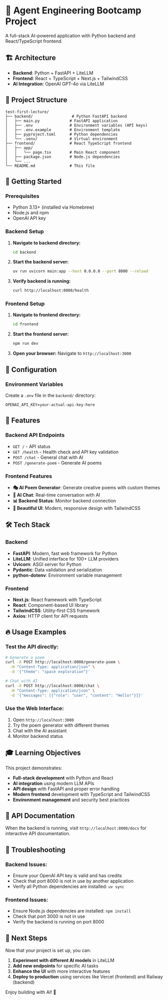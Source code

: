 # 🤖 Agent Engineering Bootcamp Project

A full-stack AI-powered application with Python backend and React/TypeScript frontend.

## 🏗️ Architecture

- **Backend**: Python + FastAPI + LiteLLM
- **Frontend**: React + TypeScript + Next.js + TailwindCSS
- **AI Integration**: OpenAI GPT-4o via LiteLLM

## 📁 Project Structure

```
test-first-lecture/
├── backend/                 # Python FastAPI backend
│   ├── main.py             # FastAPI application
│   ├── .env                # Environment variables (API keys)
│   ├── .env.example        # Environment template
│   ├── pyproject.toml      # Python dependencies
│   └── .venv/              # Virtual environment
├── frontend/               # React TypeScript frontend
│   ├── app/
│   │   └── page.tsx        # Main React component
│   ├── package.json        # Node.js dependencies
│   └── ...
└── README.md               # This file
```

## 🚀 Getting Started

### Prerequisites

- Python 3.13+ (installed via Homebrew)
- Node.js and npm
- OpenAI API key

### Backend Setup

1. **Navigate to backend directory:**
   ```bash
   cd backend
   ```

2. **Start the backend server:**
   ```bash
   uv run uvicorn main:app --host 0.0.0.0 --port 8000 --reload
   ```

3. **Verify backend is running:**
   ```bash
   curl http://localhost:8000/health
   ```

### Frontend Setup

1. **Navigate to frontend directory:**
   ```bash
   cd frontend
   ```

2. **Start the frontend server:**
   ```bash
   npm run dev
   ```

3. **Open your browser:**
   Navigate to `http://localhost:3000`

## 🔧 Configuration

### Environment Variables

Create a `.env` file in the `backend/` directory:

```env
OPENAI_API_KEY=your-actual-api-key-here
```

## 🎯 Features

### Backend API Endpoints

- `GET /` - API status
- `GET /health` - Health check and API key validation
- `POST /chat` - General chat with AI
- `POST /generate-poem` - Generate AI poems

### Frontend Features

- **🎭 AI Poem Generator**: Generate creative poems with custom themes
- **💬 AI Chat**: Real-time conversation with AI
- **📊 Backend Status**: Monitor backend connection
- **🎨 Beautiful UI**: Modern, responsive design with TailwindCSS

## 🛠️ Tech Stack

### Backend
- **FastAPI**: Modern, fast web framework for Python
- **LiteLLM**: Unified interface for 100+ LLM providers
- **Uvicorn**: ASGI server for Python
- **Pydantic**: Data validation and serialization
- **python-dotenv**: Environment variable management

### Frontend
- **Next.js**: React framework with TypeScript
- **React**: Component-based UI library
- **TailwindCSS**: Utility-first CSS framework
- **Axios**: HTTP client for API requests

## 🔥 Usage Examples

### Test the API directly:

```bash
# Generate a poem
curl -X POST http://localhost:8000/generate-poem \
  -H "Content-Type: application/json" \
  -d '{"theme": "space exploration"}'

# Chat with AI
curl -X POST http://localhost:8000/chat \
  -H "Content-Type: application/json" \
  -d '{"messages": [{"role": "user", "content": "Hello!"}]}'
```

### Use the Web Interface:

1. Open `http://localhost:3000`
2. Try the poem generator with different themes
3. Chat with the AI assistant
4. Monitor backend status

## 🎓 Learning Objectives

This project demonstrates:

- **Full-stack development** with Python and React
- **AI integration** using modern LLM APIs
- **API design** with FastAPI and proper error handling
- **Modern frontend** development with TypeScript and TailwindCSS
- **Environment management** and security best practices

## 🔗 API Documentation

When the backend is running, visit `http://localhost:8000/docs` for interactive API documentation.

## 🚨 Troubleshooting

### Backend Issues:
- Ensure your OpenAI API key is valid and has credits
- Check that port 8000 is not in use by another application
- Verify all Python dependencies are installed: `uv sync`

### Frontend Issues:
- Ensure Node.js dependencies are installed: `npm install`
- Check that port 3000 is not in use
- Verify the backend is running on port 8000

## 🎉 Next Steps

Now that your project is set up, you can:

1. **Experiment with different AI models** in LiteLLM
2. **Add new endpoints** for specific AI tasks
3. **Enhance the UI** with more interactive features
4. **Deploy to production** using services like Vercel (frontend) and Railway (backend)

Enjoy building with AI! 🚀 